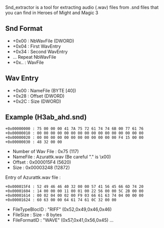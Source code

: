 Snd\_extractor is a tool for extracting audio (.wav) files from .snd files that you can find in Heroes of Might and Magic 3

## Snd Format

* +0x00 : NbWavFile (DWORD)
* +0x04 : First WavEntry
* +0x34 : Second WavEntry
* ... Repeat NbWavFile
* +0x.. : WavFile

## Wav Entry

* +0x00 : NameFile (BYTE [40])
* +0x28 : Offset (DWORD)
* +0x2C : Size (DWORD)

## Example (H3ab\_ahd.snd)

	+0x00000000 : 75 00 00 00 41 7A 75 72 61 74 74 6B 00 77 61 76 
	+0x00000010 : 00 00 00 00 00 00 00 00 00 00 00 00 00 00 00 00 
	+0x00000020 : 00 00 00 00 00 00 00 00 00 00 00 00 F4 15 00 00 
	+0x00000030 : 48 32 00 00

* Number of Wav File : 0x75 (117) 
* NameFile           : Azurattk.wav (Be careful "." is \x00)
* Offset             : 0x000015F4 (5620)
* Size               : 0x00003248 (12872)

Entry of Azurattk.wav file :

	+0x000015F4 : 52 49 46 46 40 32 00 00 57 41 56 45 66 6D 74 20 
	+0x00001604 : 14 00 00 00 11 00 01 00 22 56 00 00 5C 2B 00 00 
	+0x00001614 : 00 02 04 00 02 00 F9 03 66 61 63 74 04 00 00 00 
	+0x00001624 : 60 63 00 00 64 61 74 61 0C 32 00 00

* FileTypeBlocID : "RIFF"  (0x52,0x49,0x46,0x46)
* FileSize       : Size - 8 bytes
* FileFormatID   : "WAVE"  (0x57,0x41,0x56,0x45)
...
